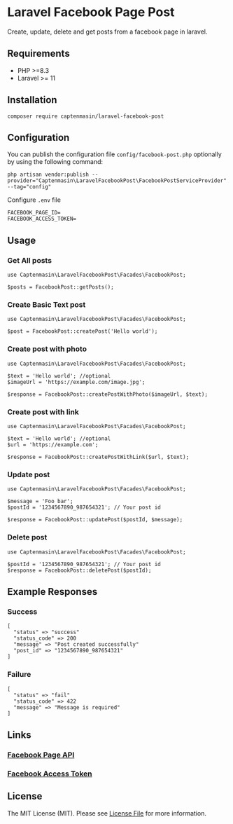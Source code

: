 # Laravel Facebook Page Post
Create, update, delete and get posts from a facebook page in laravel.

## Requirements

- PHP >=8.3
- Laravel >= 11

## Installation
```
composer require captenmasin/laravel-facebook-post
```
## Configuration
You can publish the configuration file `config/facebook-post.php` optionally by using the following command:
``` 
php artisan vendor:publish --provider="Captenmasin\LaravelFacebookPost\FacebookPostServiceProvider" --tag="config"
```

Configure `.env` file
```
FACEBOOK_PAGE_ID=
FACEBOOK_ACCESS_TOKEN=
```

## Usage

### Get All posts
``` 
use Captenmasin\LaravelFacebookPost\Facades\FacebookPost;

$posts = FacebookPost::getPosts();
```

### Create Basic Text post
``` 
use Captenmasin\LaravelFacebookPost\Facades\FacebookPost;

$post = FacebookPost::createPost('Hello world');
```

### Create post with photo
``` 
use Captenmasin\LaravelFacebookPost\Facades\FacebookPost;

$text = 'Hello world'; //optional
$imageUrl = 'https://example.com/image.jpg';

$response = FacebookPost::createPostWithPhoto($imageUrl, $text);
```

### Create post with link
``` 
use Captenmasin\LaravelFacebookPost\Facades\FacebookPost;

$text = 'Hello world'; //optional
$url = 'https://example.com';

$response = FacebookPost::createPostWithLink($url, $text);
```

### Update  post
``` 
use Captenmasin\LaravelFacebookPost\Facades\FacebookPost;

$message = 'Foo bar';
$postId = '1234567890_987654321'; // Your post id

$response = FacebookPost::updatePost($postId, $message);
```

### Delete  post
``` 
use Captenmasin\LaravelFacebookPost\Facades\FacebookPost;

$postId = '1234567890_987654321'; // Your post id
$response = FacebookPost::deletePost($postId);
```

## Example Responses

### Success
``` 
[
  "status" => "success"
  "status_code" => 200
  "message" => "Post created successfully"
  "post_id" => "1234567890_987654321"
]
```

### Failure
``` 
[
  "status" => "fail"
  "status_code" => 422
  "message" => "Message is required"
]
```

## Links

### [Facebook Page API](https://developers.facebook.com/docs/pages-api)
### [Facebook Access Token](https://developers.facebook.com/docs/facebook-login/guides/access-tokens/get-long-lived)

## License
The MIT License (MIT). Please see [License File](LICENSE) for more information.
